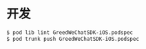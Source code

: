 # 开发

```sh
$ pod lib lint GreedWeChatSDK-iOS.podspec
$ pod trunk push GreedWeChatSDK-iOS.podspec
```
